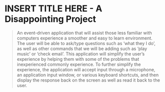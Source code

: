 # INSERT TITLE HERE - A Disappointing Project
>An event-driven application that will assist those less familiar with computers experience a smoother and easy to learn environment. The user will be able to ask/type questions such as ‘what they I do’, as well as other commands that we will be adding such as ‘play music’ or ‘check email’. This application will simplify the user’s experience by helping them with some of the problems that inexperienced commonly experience.
To further simplify the experience, the application will accept input through a microphone, an application input window, or various keyboard shortcuts, and then display the response back on the screen as well as read it back to the user.
